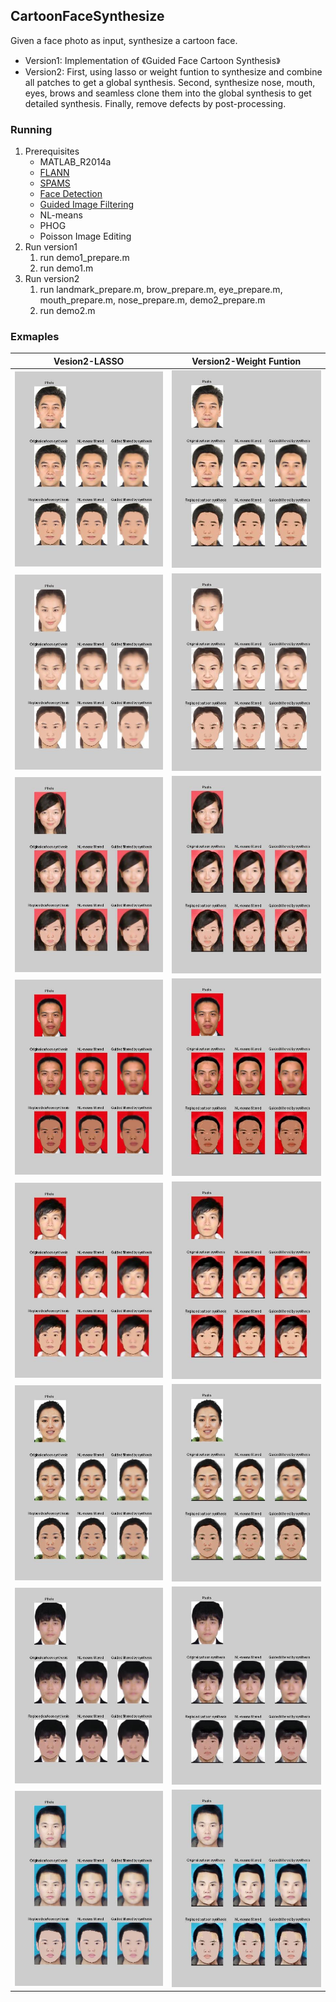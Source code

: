 ## CartoonFaceSynthesize

Given a face photo as input, synthesize a cartoon face.
* Version1: Implementation of 《Guided Face Cartoon Synthesis》
* Version2: First, using lasso or weight funtion to synthesize and combine all patches to get a global synthesis. Second, synthesize nose, mouth, eyes, brows and seamless clone them into the global synthesis to get detailed synthesis. Finally, remove defects by post-processing.  

### Running

1. Prerequisites
    * MATLAB_R2014a
    * [FLANN](http://www.cs.ubc.ca/research/flann/)
    * [SPAMS](http://spams-devel.gforge.inria.fr/)
    * [Face Detection](https://www.ics.uci.edu/~xzhu/face/)
    * [Guided Image Filtering](http://research.microsoft.com/en-us/um/people/kahe/eccv10/)
    * NL-means
    * PHOG
    * Poisson Image Editing
2. Run version1
    1. run demo1_prepare.m
    2. run demo1.m
3. Run version2
    1. run landmark_prepare.m, brow_prepare.m, eye_prepare.m, mouth_prepare.m, nose_prepare.m, demo2_prepare.m    
    2. run demo2.m

### Exmaples

| **Vesion2-LASSO**                                     | **Version2-Weight Funtion**                                 |
| :-:                                                   | :-:                                                         |     
| ![](synthesis_lasso/1_photoCartoonComparison.jpeg)    | ![](synthesis_weight_function/1_photoCartoonComparison.jpeg)|
| ![](synthesis_lasso/2_photoCartoonComparison.jpeg)    | ![](synthesis_weight_function/2_photoCartoonComparison.jpeg)|
| ![](synthesis_lasso/3_photoCartoonComparison.jpeg)    | ![](synthesis_weight_function/3_photoCartoonComparison.jpeg)|
| ![](synthesis_lasso/4_photoCartoonComparison.jpeg)    | ![](synthesis_weight_function/4_photoCartoonComparison.jpeg)|
| ![](synthesis_lasso/5_photoCartoonComparison.jpeg)    | ![](synthesis_weight_function/5_photoCartoonComparison.jpeg)|
| ![](synthesis_lasso/6_photoCartoonComparison.jpeg)    | ![](synthesis_weight_function/6_photoCartoonComparison.jpeg)|
| ![](synthesis_lasso/7_photoCartoonComparison.jpeg)    | ![](synthesis_weight_function/7_photoCartoonComparison.jpeg)|
| ![](synthesis_lasso/8_photoCartoonComparison.jpeg)    | ![](synthesis_weight_function/8_photoCartoonComparison.jpeg)|
